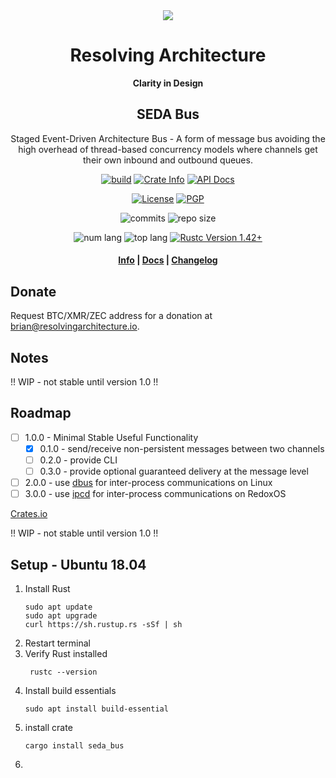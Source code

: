 <div align="center">
  <img src="https://resolvingarchitecture.io/images/ra.png"  />

  <h1>Resolving Architecture</h1>

  <p>
    <strong>Clarity in Design</strong>
  </p>
  
  <h2>SEDA Bus</h2>
  
  <p>
   Staged Event-Driven Architecture Bus - A form of message bus avoiding the high overhead of thread-based concurrency models where channels get their own inbound and outbound queues. 
  </p>
  
  <p>
    <a href="https://travis-ci.com/resolvingarchitecture/seda-bus"><img alt="build" src="https://img.shields.io/travis/resolvingarchitecture/seda-bus"/></a>
    <a href="https://crates.io/crates/seda-bus"><img alt="Crate Info" src="https://img.shields.io/crates/v/seda-bus.svg"/></a>
    <a href="https://docs.rs/crate/seda-bus/"><img alt="API Docs" src="https://img.shields.io/badge/docs.seda-bus-green"/></a>
  </p>
  <p>
    <a href="https://github.com/resolvingarchitecture/seda-bus/blob/master/LICENSE"><img alt="License" src="https://img.shields.io/github/license/resolvingarchitecture/seda-bus"/></a>
    <a href="https://resolvingarchitecture.io/ks/publickey.brian@resolvingarchitecture.io.asc"><img alt="PGP" src="https://img.shields.io/keybase/pgp/objectorange"/></a>
  </p>
  <p>
    <img alt="commits" src="https://img.shields.io/crates/d/seda-bus"/>
    <img alt="repo size" src="https://img.shields.io/github/repo-size/resolvingarchitecture/seda-bus"/>
  </p>
  <p>
    <img alt="num lang" src="https://img.shields.io/github/languages/count/resolvingarchitecture/seda-bus"/>
    <img alt="top lang" src="https://img.shields.io/github/languages/top/resolvingarchitecture/seda-bus"/>
    <a href="https://blog.rust-lang.org/2020/03/12/Rust-1.42.html"><img alt="Rustc Version 1.42+" src="https://img.shields.io/badge/rustc-1.42+-green.svg"/></a>
  </p>

  <h4>
    <a href="https://resolvingarchitecture.io">Info</a>
    <span> | </span>
    <a href="https://docs.rs/crate/seda-bus/">Docs</a>
    <span> | </span>
    <a href="https://github.com/resolvingarchitecture/seda-bus/blob/master/CHANGELOG.md">Changelog</a>
  </h4>
</div>

## Donate
Request BTC/XMR/ZEC address for a donation at brian@resolvingarchitecture.io.

## Notes
!! WIP - not stable until version 1.0 !!

## Roadmap 

*[ ] 1.0.0 - Minimal Stable Useful Functionality
    *[x] 0.1.0 - send/receive non-persistent messages between two channels
    *[ ] 0.2.0 - provide CLI
    *[ ] 0.3.0 - provide optional guaranteed delivery at the message level
*[ ] 2.0.0 - use [dbus](https://en.wikipedia.org/wiki/D-Bus) for inter-process communications on Linux
*[ ] 3.0.0 - use [ipcd](https://dev.to/legolord208/programming-for-redox-os-4124) for inter-process communications on RedoxOS

[Crates.io](https://crates.io/crates/seda_bus)

!! WIP - not stable until version 1.0 !!

## Setup - Ubuntu 18.04
1. Install Rust
   ```shell script
   sudo apt update
   sudo apt upgrade
   curl https://sh.rustup.rs -sSf | sh
   ```
2. Restart terminal
3. Verify Rust installed
    ```shell script
     rustc --version
    ```
4. Install build essentials
    ```shell script
    sudo apt install build-essential
    ```
5. install crate
    ```shell script
    cargo install seda_bus
    ```
6. 
   